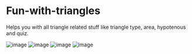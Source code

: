 # Fun-with-triangles

Helps you with all triangle related stuff like triangle type, area, hypotenous and quiz.


![image](https://user-images.githubusercontent.com/70835087/134422832-b54d2142-0775-4bc9-9ec0-f8174fc5d4bc.png)
![image](https://user-images.githubusercontent.com/70835087/134422975-2329e378-35b2-4353-a527-e1ef5f4650df.png)
![image](https://user-images.githubusercontent.com/70835087/134423045-c180d133-0804-4525-bfbe-2457c029d246.png)
![image](https://user-images.githubusercontent.com/70835087/134423106-cfb9e58e-d8e2-40ba-a41e-bb881487da9b.png)
